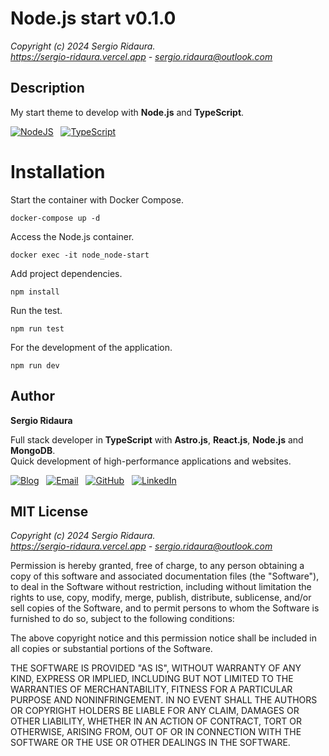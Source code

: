 # Node.js start v0.1.0

_Copyright (c) 2024 Sergio Ridaura._  
_<https://sergio-ridaura.vercel.app> - <sergio.ridaura@outlook.com>_

## Description

My start theme to develop with **Node.js** and **TypeScript**.

[![NodeJS](https://img.shields.io/badge/node.js-6DA55F?style=for-the-badge&logo=node.js&logoColor=white)](https://sergio-ridaura.vercel.app/blog/node) &nbsp; [![TypeScript](https://img.shields.io/badge/TypeScript-0078D4?style=for-the-badge&logo=typescript&logoColor=white)](https://sergio-ridaura.vercel.app/blog/typescript)

# Installation

Start the container with Docker Compose.

```shell
docker-compose up -d
```

Access the Node.js container.

```shell
docker exec -it node_node-start
```

Add project dependencies.

```shell
npm install
```

Run the test.

```shell
npm run test
```

For the development of the application.

```shell
npm run dev
```

## Author

**Sergio Ridaura**

Full stack developer in **TypeScript** with **Astro.js**, **React.js**, **Node.js** and **MongoDB**.  
Quick development of high-performance applications and websites.

[![Blog](https://sergio-ridaura.vercel.app/images/blog.svg)](https://sergio-ridaura.vercel.app/) &nbsp; [![Email](https://img.shields.io/badge/Email-0078D4?style=for-the-badge&logo=microsoft-outlook&logoColor=white)](mailto:sergio.ridaura@outlook.com) &nbsp; [![GitHub](https://img.shields.io/static/v1?style=for-the-badge&message=GitHub&color=181717&logo=GitHub&logoColor=FFFFFF&label=)](https://github.com/sergio-ridaura) &nbsp; [![LinkedIn](https://img.shields.io/badge/LinkedIn-0077B5?style=for-the-badge&logo=linkedin&logoColor=white)](https://www.linkedin.com/in/sergio-ridaura/)

## MIT License

_Copyright (c) 2024 Sergio Ridaura._  
_<https://sergio-ridaura.vercel.app> - <sergio.ridaura@outlook.com>_

Permission is hereby granted, free of charge, to any person obtaining a copy of this software and associated documentation files (the "Software"), to deal in the Software without restriction, including without limitation the rights to use, copy, modify, merge, publish, distribute, sublicense, and/or sell copies of the Software, and to permit persons to whom the Software is furnished to do so, subject to the following conditions:

The above copyright notice and this permission notice shall be included in all copies or substantial portions of the Software.

THE SOFTWARE IS PROVIDED "AS IS", WITHOUT WARRANTY OF ANY KIND, EXPRESS OR IMPLIED, INCLUDING BUT NOT LIMITED TO THE WARRANTIES OF MERCHANTABILITY, FITNESS FOR A PARTICULAR PURPOSE AND NONINFRINGEMENT. IN NO EVENT SHALL THE AUTHORS OR COPYRIGHT HOLDERS BE LIABLE FOR ANY CLAIM, DAMAGES OR OTHER LIABILITY, WHETHER IN AN ACTION OF CONTRACT, TORT OR OTHERWISE, ARISING FROM, OUT OF OR IN CONNECTION WITH THE SOFTWARE OR THE USE OR OTHER DEALINGS IN THE SOFTWARE.
